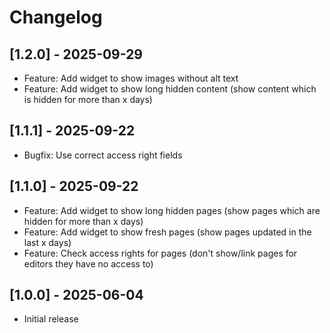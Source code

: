 # Changelog

## [1.2.0] - 2025-09-29

- Feature: Add widget to show images without alt text
- Feature: Add widget to show long hidden content (show content which is hidden for more than x days)

## [1.1.1] - 2025-09-22

- Bugfix: Use correct access right fields

## [1.1.0] - 2025-09-22

- Feature: Add widget to show long hidden pages (show pages which are hidden for more than x days)
- Feature: Add widget to show fresh pages (show pages updated in the last x days)
- Feature: Check access rights for pages (don't show/link pages for editors they have no access to)

## [1.0.0] - 2025-06-04

- Initial release
